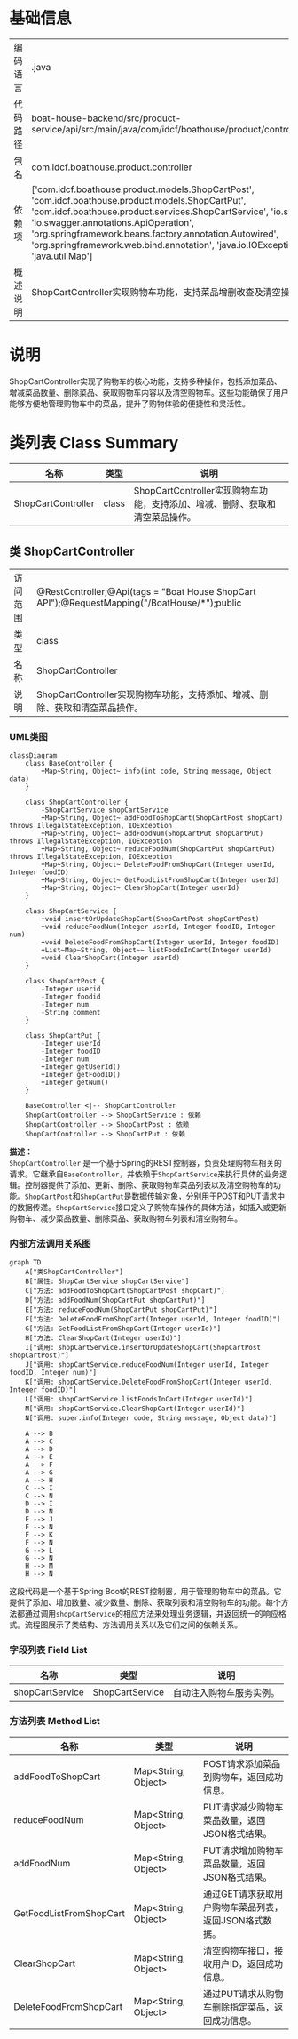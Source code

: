 # 基础信息

|      |      |
|------|------|
| 编码语言 | .java |
| 代码路径 | boat-house-backend/src/product-service/api/src/main/java/com/idcf/boathouse/product/controller/ShopCartController.java |
| 包名 | com.idcf.boathouse.product.controller |
| 依赖项 | ['com.idcf.boathouse.product.models.ShopCartPost', 'com.idcf.boathouse.product.models.ShopCartPut', 'com.idcf.boathouse.product.services.ShopCartService', 'io.swagger.annotations.Api', 'io.swagger.annotations.ApiOperation', 'org.springframework.beans.factory.annotation.Autowired', 'org.springframework.web.bind.annotation', 'java.io.IOException', 'java.util.List', 'java.util.Map'] |
| 概述说明 | ShopCartController实现购物车功能，支持菜品增删改查及清空操作。 |

# 说明

ShopCartController实现了购物车的核心功能，支持多种操作，包括添加菜品、增减菜品数量、删除菜品、获取购物车内容以及清空购物车。这些功能确保了用户能够方便地管理购物车中的菜品，提升了购物体验的便捷性和灵活性。

# 类列表 Class Summary

| 名称   | 类型  | 说明 |
|-------|------|-------------|
| ShopCartController | class | ShopCartController实现购物车功能，支持添加、增减、删除、获取和清空菜品操作。 |



## 类 ShopCartController

|      |      |
|------|------|
| 访问范围 | @RestController;@Api(tags = "Boat House ShopCart API");@RequestMapping("/BoatHouse/*");public |
| 类型 | class |
| 名称 | ShopCartController |
| 说明 | ShopCartController实现购物车功能，支持添加、增减、删除、获取和清空菜品操作。 |


### UML类图

```mermaid
classDiagram
    class BaseController {
        +Map~String, Object~ info(int code, String message, Object data)
    }

    class ShopCartController {
        -ShopCartService shopCartService
        +Map~String, Object~ addFoodToShopCart(ShopCartPost shopCart) throws IllegalStateException, IOException
        +Map~String, Object~ addFoodNum(ShopCartPut shopCartPut) throws IllegalStateException, IOException
        +Map~String, Object~ reduceFoodNum(ShopCartPut shopCartPut) throws IllegalStateException, IOException
        +Map~String, Object~ DeleteFoodFromShopCart(Integer userId, Integer foodID)
        +Map~String, Object~ GetFoodListFromShopCart(Integer userId)
        +Map~String, Object~ ClearShopCart(Integer userId)
    }

    class ShopCartService {
        +void insertOrUpdateShopCart(ShopCartPost shopCartPost)
        +void reduceFoodNum(Integer userId, Integer foodID, Integer num)
        +void DeleteFoodFromShopCart(Integer userId, Integer foodID)
        +List~Map~String, Object~~ listFoodsInCart(Integer userId)
        +void ClearShopCart(Integer userId)
    }

    class ShopCartPost {
        -Integer userid
        -Integer foodid
        -Integer num
        -String comment
    }

    class ShopCartPut {
        -Integer userId
        -Integer foodID
        -Integer num
        +Integer getUserId()
        +Integer getFoodID()
        +Integer getNum()
    }

    BaseController <|-- ShopCartController
    ShopCartController --> ShopCartService : 依赖
    ShopCartController --> ShopCartPost : 依赖
    ShopCartController --> ShopCartPut : 依赖
```

**描述：**  
`ShopCartController` 是一个基于Spring的REST控制器，负责处理购物车相关的请求。它继承自`BaseController`，并依赖于`ShopCartService`来执行具体的业务逻辑。控制器提供了添加、更新、删除、获取购物车菜品列表以及清空购物车的功能。`ShopCartPost`和`ShopCartPut`是数据传输对象，分别用于POST和PUT请求中的数据传递。`ShopCartService`接口定义了购物车操作的具体方法，如插入或更新购物车、减少菜品数量、删除菜品、获取购物车列表和清空购物车。


### 内部方法调用关系图

```mermaid
graph TD
    A["类ShopCartController"]
    B["属性: ShopCartService shopCartService"]
    C["方法: addFoodToShopCart(ShopCartPost shopCart)"]
    D["方法: addFoodNum(ShopCartPut shopCartPut)"]
    E["方法: reduceFoodNum(ShopCartPut shopCartPut)"]
    F["方法: DeleteFoodFromShopCart(Integer userId, Integer foodID)"]
    G["方法: GetFoodListFromShopCart(Integer userId)"]
    H["方法: ClearShopCart(Integer userId)"]
    I["调用: shopCartService.insertOrUpdateShopCart(ShopCartPost shopCartPost)"]
    J["调用: shopCartService.reduceFoodNum(Integer userId, Integer foodID, Integer num)"]
    K["调用: shopCartService.DeleteFoodFromShopCart(Integer userId, Integer foodID)"]
    L["调用: shopCartService.listFoodsInCart(Integer userId)"]
    M["调用: shopCartService.ClearShopCart(Integer userId)"]
    N["调用: super.info(Integer code, String message, Object data)"]

    A --> B
    A --> C
    A --> D
    A --> E
    A --> F
    A --> G
    A --> H
    C --> I
    C --> N
    D --> I
    D --> N
    E --> J
    E --> N
    F --> K
    F --> N
    G --> L
    G --> N
    H --> M
    H --> N
```

这段代码是一个基于Spring Boot的REST控制器，用于管理购物车中的菜品。它提供了添加、增加数量、减少数量、删除、获取列表和清空购物车的功能。每个方法都通过调用`shopCartService`的相应方法来处理业务逻辑，并返回统一的响应格式。流程图展示了类结构、方法调用关系以及它们之间的依赖关系。

### 字段列表 Field List

| 名称  | 类型  | 说明 |
|-------|-------|------|
| shopCartService | ShopCartService | 自动注入购物车服务实例。 |

### 方法列表 Method List

| 名称  | 类型  | 说明 |
|-------|-------|------|
| addFoodToShopCart | Map<String, Object> | POST请求添加菜品到购物车，返回成功信息。 |
| reduceFoodNum | Map<String, Object> | PUT请求减少购物车菜品数量，返回JSON格式结果。 |
| addFoodNum | Map<String, Object> | PUT请求增加购物车菜品数量，返回JSON格式结果。 |
| GetFoodListFromShopCart | Map<String, Object> | 通过GET请求获取用户购物车菜品列表，返回JSON格式数据。 |
| ClearShopCart | Map<String, Object> | 清空购物车接口，接收用户ID，返回成功信息。 |
| DeleteFoodFromShopCart | Map<String, Object> | 通过PUT请求从购物车删除指定菜品，返回成功信息。 |




